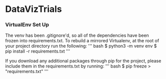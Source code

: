 # DataVizTrials

### VirtualEnv Set Up
The venv has been .gitignore'd, so all of the dependencies have been frozen into requirements.txt. To rebuild a mirrored Virtualenv, at the root of your project directory run the following:
''' bash
$ python3 -m venv env
$ pip install -r requirements.txt
'''

If you download any additional packages through pip for the project, please include them in the requirements.txt by running: 
''' bash
$ pip freeze > "requirements.txt"
'''
